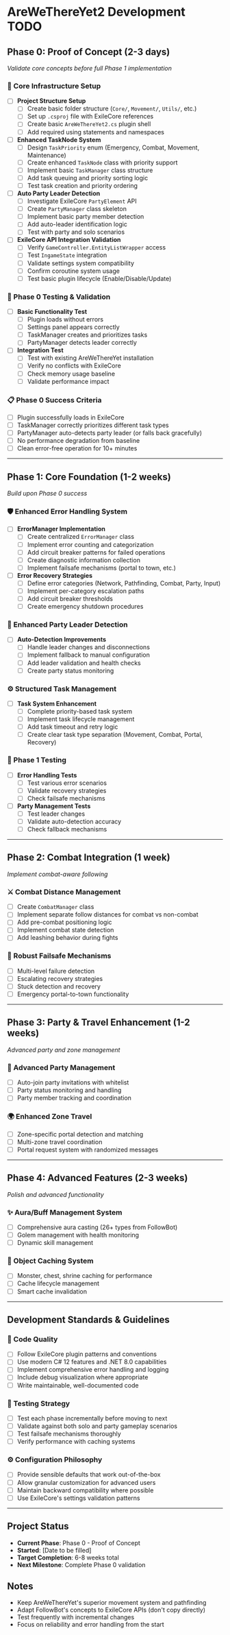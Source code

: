 # AreWeThereYet2 Development TODO

## Phase 0: Proof of Concept (2-3 days)
*Validate core concepts before full Phase 1 implementation*

### 🚀 Core Infrastructure Setup
- [ ] **Project Structure Setup**
  - [ ] Create basic folder structure (`Core/`, `Movement/`, `Utils/`, etc.)
  - [ ] Set up `.csproj` file with ExileCore references
  - [ ] Create basic `AreWeThereYet2.cs` plugin shell
  - [ ] Add required using statements and namespaces

- [ ] **Enhanced TaskNode System**
  - [ ] Design `TaskPriority` enum (Emergency, Combat, Movement, Maintenance)
  - [ ] Create enhanced `TaskNode` class with priority support
  - [ ] Implement basic `TaskManager` class structure
  - [ ] Add task queuing and priority sorting logic
  - [ ] Test task creation and priority ordering

- [ ] **Auto Party Leader Detection**
  - [ ] Investigate ExileCore `PartyElement` API
  - [ ] Create `PartyManager` class skeleton
  - [ ] Implement basic party member detection
  - [ ] Add auto-leader identification logic
  - [ ] Test with party and solo scenarios

- [ ] **ExileCore API Integration Validation**
  - [ ] Verify `GameController.EntityListWrapper` access
  - [ ] Test `IngameState` integration
  - [ ] Validate settings system compatibility
  - [ ] Confirm coroutine system usage
  - [ ] Test basic plugin lifecycle (Enable/Disable/Update)

### 🧪 Phase 0 Testing & Validation
- [ ] **Basic Functionality Test**
  - [ ] Plugin loads without errors
  - [ ] Settings panel appears correctly
  - [ ] TaskManager creates and prioritizes tasks
  - [ ] PartyManager detects leader correctly

- [ ] **Integration Test**
  - [ ] Test with existing AreWeThereYet installation
  - [ ] Verify no conflicts with ExileCore
  - [ ] Check memory usage baseline
  - [ ] Validate performance impact

### 📋 Phase 0 Success Criteria
- [ ] Plugin successfully loads in ExileCore
- [ ] TaskManager correctly prioritizes different task types
- [ ] PartyManager auto-detects party leader (or falls back gracefully)
- [ ] No performance degradation from baseline
- [ ] Clean error-free operation for 10+ minutes

---

## Phase 1: Core Foundation (1-2 weeks)
*Build upon Phase 0 success*

### 🛡️ Enhanced Error Handling System
- [ ] **ErrorManager Implementation**
  - [ ] Create centralized `ErrorManager` class
  - [ ] Implement error counting and categorization
  - [ ] Add circuit breaker patterns for failed operations
  - [ ] Create diagnostic information collection
  - [ ] Implement failsafe mechanisms (portal to town, etc.)

- [ ] **Error Recovery Strategies**
  - [ ] Define error categories (Network, Pathfinding, Combat, Party, Input)
  - [ ] Implement per-category escalation paths
  - [ ] Add circuit breaker thresholds
  - [ ] Create emergency shutdown procedures

### 🎯 Enhanced Party Leader Detection
- [ ] **Auto-Detection Improvements**
  - [ ] Handle leader changes and disconnections
  - [ ] Implement fallback to manual configuration
  - [ ] Add leader validation and health checks
  - [ ] Create party status monitoring

### ⚙️ Structured Task Management
- [ ] **Task System Enhancement**
  - [ ] Complete priority-based task system
  - [ ] Implement task lifecycle management
  - [ ] Add task timeout and retry logic
  - [ ] Create clear task type separation (Movement, Combat, Portal, Recovery)

### 🧪 Phase 1 Testing
- [ ] **Error Handling Tests**
  - [ ] Test various error scenarios
  - [ ] Validate recovery strategies
  - [ ] Check failsafe mechanisms

- [ ] **Party Management Tests**
  - [ ] Test leader changes
  - [ ] Validate auto-detection accuracy
  - [ ] Check fallback mechanisms

---

## Phase 2: Combat Integration (1 week)
*Implement combat-aware following*

### ⚔️ Combat Distance Management
- [ ] Create `CombatManager` class
- [ ] Implement separate follow distances for combat vs non-combat
- [ ] Add pre-combat positioning logic
- [ ] Implement combat state detection
- [ ] Add leashing behavior during fights

### 🔧 Robust Failsafe Mechanisms
- [ ] Multi-level failure detection
- [ ] Escalating recovery strategies
- [ ] Stuck detection and recovery
- [ ] Emergency portal-to-town functionality

---

## Phase 3: Party & Travel Enhancement (1-2 weeks)
*Advanced party and zone management*

### 👥 Advanced Party Management
- [ ] Auto-join party invitations with whitelist
- [ ] Party status monitoring and handling
- [ ] Party member tracking and coordination

### 🌍 Enhanced Zone Travel
- [ ] Zone-specific portal detection and matching
- [ ] Multi-zone travel coordination
- [ ] Portal request system with randomized messages

---

## Phase 4: Advanced Features (2-3 weeks)
*Polish and advanced functionality*

### ✨ Aura/Buff Management System
- [ ] Comprehensive aura casting (26+ types from FollowBot)
- [ ] Golem management with health monitoring
- [ ] Dynamic skill management

### 💾 Object Caching System
- [ ] Monster, chest, shrine caching for performance
- [ ] Cache lifecycle management
- [ ] Smart cache invalidation

---

## Development Standards & Guidelines

### 📝 Code Quality
- [ ] Follow ExileCore plugin patterns and conventions
- [ ] Use modern C# 12 features and .NET 8.0 capabilities
- [ ] Implement comprehensive error handling and logging
- [ ] Include debug visualization where appropriate
- [ ] Write maintainable, well-documented code

### 🧪 Testing Strategy
- [ ] Test each phase incrementally before moving to next
- [ ] Validate against both solo and party gameplay scenarios
- [ ] Test failsafe mechanisms thoroughly
- [ ] Verify performance with caching systems

### ⚙️ Configuration Philosophy
- [ ] Provide sensible defaults that work out-of-the-box
- [ ] Allow granular customization for advanced users
- [ ] Maintain backward compatibility where possible
- [ ] Use ExileCore's settings validation patterns

---

## Project Status
- **Current Phase**: Phase 0 - Proof of Concept
- **Started**: [Date to be filled]
- **Target Completion**: 6-8 weeks total
- **Next Milestone**: Complete Phase 0 validation

## Notes
- Keep AreWeThereYet's superior movement system and pathfinding
- Adapt FollowBot's concepts to ExileCore APIs (don't copy directly)
- Test frequently with incremental changes
- Focus on reliability and error handling from the start